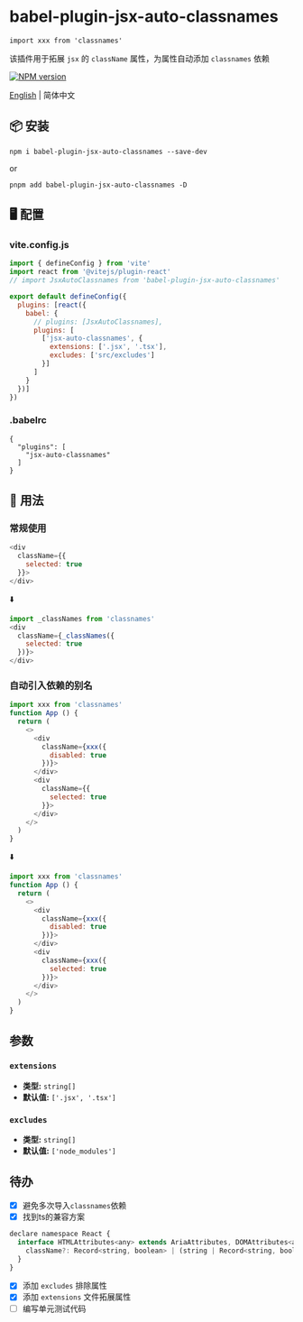 # babel-plugin-jsx-auto-classnames

`import xxx from 'classnames'`

该插件用于拓展 `jsx` 的 `className` 属性，为属性自动添加 `classnames` 依赖


[![NPM version](https://img.shields.io/npm/v/babel-plugin-jsx-auto-classnames.svg?style=flat)](https://npmjs.org/package/babel-plugin-jsx-auto-classnames)

[English](./README.md) | 简体中文

## 📦  安装

```
npm i babel-plugin-jsx-auto-classnames --save-dev
```
or
```
pnpm add babel-plugin-jsx-auto-classnames -D
```
##  🖥 配置
### vite.config.js

```js
import { defineConfig } from 'vite'
import react from '@vitejs/plugin-react'
// import JsxAutoClassnames from 'babel-plugin-jsx-auto-classnames'

export default defineConfig({
  plugins: [react({
    babel: {
      // plugins: [JsxAutoClassnames],
      plugins: [
        ['jsx-auto-classnames', {
          extensions: ['.jsx', '.tsx'],
          excludes: ['src/excludes']
        }]
      ]
    }
  })]
})
```

### .babelrc
```
{
  "plugins": [
    "jsx-auto-classnames"
  ]
}
```

## 🔨 用法

### 常规使用

```javascript
<div
  className={{
    selected: true
  }}>
</div>
```
⬇️
```javascript
import _classNames from 'classnames'
<div
  className={_classNames({
    selected: true
  })}>
</div>
```

### 自动引入依赖的别名
```javascript
import xxx from 'classnames'
function App () {
  return (
    <>
      <div
        className={xxx({
          disabled: true
        })}>
      </div>
      <div
        className={{
          selected: true
        }}>
      </div>
    </>
  )
}
```
⬇️
```javascript
import xxx from 'classnames'
function App () {
  return (
    <>
      <div
        className={xxx({
          disabled: true
        })}>
      </div>
      <div
        className={xxx({
          selected: true
        })}>
      </div>
    </>
  )
}
```

## 参数

### `extensions`

- **类型:** `string[]`
- **默认值:** `['.jsx', '.tsx']`

### `excludes`

- **类型:** `string[]`
- **默认值:** `['node_modules']`


## 待办
- [x] 避免多次导入`classnames`依赖
- [x] 找到ts的兼容方案
```javascript
declare namespace React {
  interface HTMLAttributes<any> extends AriaAttributes, DOMAttributes<any>  {
    className?: Record<string, boolean> | (string | Record<string, boolean>)[]
  }
}
```
- [x] 添加 `excludes` 排除属性
- [x] 添加 `extensions` 文件拓展属性
- [ ] 编写单元测试代码
